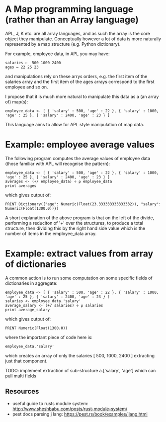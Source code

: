 # A Map programming language (rather than an Array language)
APL, J, K etc. are all array languages, and as such the array is the core object they manipulate. Conceptually however a lot of data is more naturally represented by a map structure (e.g. Python dictionary).

For example, employee data, in APL you may have:
```
salaries ←  500 1000 2400
ages ← 22 25 23
```
and manipulations rely on these arrys orders, e.g. the first item of the salaries array and the first item of the ages arrays correspond to the first employee and so on.

I propose that it is much more natural to manipulate this data as a (an array of) map(s):
```
employee_data <- [ { 'salary' : 500, 'age' : 22 }, { 'salary' : 1000, 'age' : 25 }, { 'salary' : 2400, 'age' : 23 } ]
```

This language aims to allow for APL style manipulation of map data.

# Example: employee average values
The following program computes the average values of employee data (those familiar with APL will recognise the pattern):
```
employee_data <- [ { 'salary' : 500, 'age' : 22 }, { 'salary' : 1000, 'age' : 25 }, { 'salary' : 2400, 'age' : 23 } ]
averages <- (+/ employee_data) ÷ ⍴ employee_data
print averages
```
which gives output of:
```
PRINT Dictionary({"age": Numeric(Float(23.333333333333332)), "salary": Numeric(Float(1300.0))})
```

A short explanation of the above program is that on the left of the divide, performing a reduciton of '+' over the structures, to produce a total structure, then dividing this by the right hand side value which is the number of items in the employee_data array.

# Example: extract values from array of dictionaries
A common action is to run some computation on some specific fields of dictionaries in aggregate:
```
employee_data <- [ { 'salary' : 500, 'age' : 22 }, { 'salary' : 1000, 'age' : 25 }, { 'salary' : 2400, 'age' : 23 } ]
salaries <- employee_data.'salary'
average_salary <- (+/ salaries) ÷ ⍴ salaries
print average_salary
```
which gives output of:
```
PRINT Numeric(Float(1300.0))
```
where the important piece of code here is:
```
employee_data.'salary'
```
which creates an array of only the salaries [ 500, 1000, 2400 ] extracting just that component.

TODO: implement extraction of sub-structure a.['salary', 'age'] which can pull multi fields 
## Resources
- useful guide to rusts module system: http://www.sheshbabu.com/posts/rust-module-system/ 
- pest docs parsing j lang: https://pest.rs/book/examples/jlang.html
